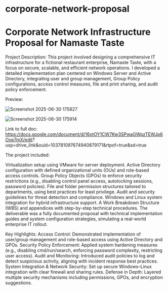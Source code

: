 # corporate-network-proposal

<h1>Corporate Network Infrastructure Proposal for Namaste Taste</h1>

Project Description:
This project involved designing a comprehensive IT infrastructure for a fictional restaurant enterprise, Namaste Taste, with a focus on secure, scalable, and efficient network operations. I developed a detailed implementation plan centered on Windows Server and Active Directory, integrating user and group management, Group Policy configurations, access control measures, file and print sharing, and audit policy enforcement.

Preview:

![Screenshot 2025-06-30 175827](https://github.com/user-attachments/assets/c21b291e-766c-48f9-a9b8-551d32bba0de)

![Screenshot 2025-06-30 175914](https://github.com/user-attachments/assets/fddc937a-07d7-4304-9f3c-991cb29a60ca)

Link to full doc:
https://docs.google.com/document/d/16otOY1CW7Kw3SPwaGWpzTEWJp6Ooe7mX/edit? usp=drive_link&ouid=103781097674940879171&rtpof=true&sd=true

The project included:

Virtualization setup using VMware for server deployment.
Active Directory configuration with defined organizational units (OUs) and role-based access controls.
Group Policy Objects (GPOs) to enforce security restrictions (e.g., disabling control panel access, autolocking sessions, password policies).
File and folder permission structures tailored to departments, using best practices for least privilege.
Audit and security guidelines for threat detection and compliance.
Windows and Linux system integration for hybrid infrastructure support.
A Work Breakdown Structure (WBS) and appendices with step-by-step technical procedures.
The deliverable was a fully documented proposal with technical implementation guides and system configuration strategies, simulating a real-world enterprise IT rollout.

Key Highlights:
Access Control: Demonstrated implementation of user/group management and role-based access using Active Directory and GPOs.
Security Policy Enforcement: Applied system hardening measures (e.g., disabling cmd/run/search, enforcing password complexity, restricting user access).
Audit and Monitoring: Introduced audit policies to log and detect suspicious activity, aligning with incident response best practices.
System Integration & Network Security: Set up secure Windows–Linux integration with clear firewall and sharing rules.
Defense in Depth: Layered multiple security mechanisms including permissions, GPOs, and encryption suggestions.
